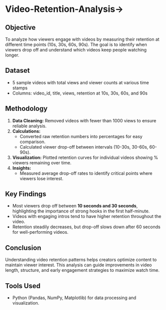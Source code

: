 # Video-Retention-Analysis->

## Objective  
To analyze how viewers engage with videos by measuring their retention at different time points (10s, 30s, 60s, 90s). The goal is to identify when viewers drop off and understand which videos keep people watching longer.

## Dataset  
- 5 sample videos with total views and viewer counts at various time stamps  
- Columns: video_id, title, views, retention at 10s, 30s, 60s, and 90s  

## Methodology  
1. **Data Cleaning:** Removed videos with fewer than 1000 views to ensure reliable analysis.  
2. **Calculations:**  
   - Converted raw retention numbers into percentages for easy comparison.  
   - Calculated viewer drop-off between intervals (10-30s, 30-60s, 60-90s).  
3. **Visualization:** Plotted retention curves for individual videos showing % viewers remaining over time.  
4. **Insights:**  
   - Measured average drop-off rates to identify critical points where viewers lose interest.

## Key Findings  
- Most viewers drop off between **10 seconds and 30 seconds**, highlighting the importance of strong hooks in the first half-minute.  
- Videos with engaging intros tend to have higher retention throughout the video.  
- Retention steadily decreases, but drop-off slows down after 60 seconds for well-performing videos.

## Conclusion  
Understanding video retention patterns helps creators optimize content to maintain viewer interest. This analysis can guide improvements in video length, structure, and early engagement strategies to maximize watch time.

## Tools Used  
- Python (Pandas, NumPy, Matplotlib) for data processing and visualization.
